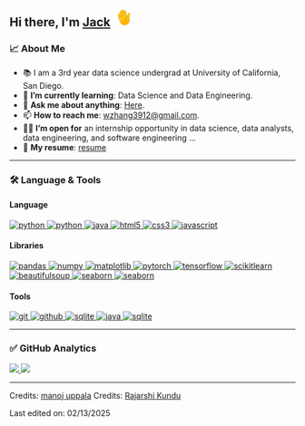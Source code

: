 ## Hi there, I'm [Jack][github] <img src="https://raw.githubusercontent.com/Wzhang3912/Wzhang3912/main/assets/images/hand-waving.gif" width="30px"></h2>

### 📈 About Me

- 📚 I am a 3rd year data science undergrad at University of California, San Diego.
- 🌱 **I’m currently learning**: Data Science and Data Engineering.
- 💬 **Ask me about anything**: [Here][issue].
- 📫 **How to reach me**: wzhang3912@gmail.com.
- 👨‍💻 **I’m open for** an internship opportunity in data science, data analysts, data engineering, and software engineering ...
- 📄 **My resume**: [resume][resume]

---

### 🛠 Language & Tools

<h4 align="left">Language</h4>
<p align="left">
  <a href="https://www.python.org/" target="_blank"> 
    <img src="https://img.shields.io/badge/Python%20-007396.svg?style=for-the-badge&logo=Python&logoColor=FFD43B"
      alt="python"/>
  </a>

  <a href="https://www.w3schools.com/sql/" target="_blank"> 
    <img src="https://img.shields.io/badge/SQL%20-0F80CC.svg?style=for-the-badge&logo=sql"
      alt="python"/>
  </a>

  <a href="https://www.java.com" target="_blank"> 
    <img src="https://img.shields.io/badge/Java-f89820.svg?style=for-the-badge&logo=java&logoColor=white" 
      alt="java"/> 
  </a>

  <a href="https://www.w3.org/html/" target="_blank"> 
    <img src="https://img.shields.io/badge/html-E34F26.svg?style=for-the-badge&logo=html5&logoColor=white"
      alt="html5"/> 
  </a>

  <a href="https://www.w3schools.com/css/" target="_blank">
    <img src="https://img.shields.io/badge/css-1572B6.svg?style=for-the-badge&logo=css3&logoColor=white"
      alt="css3"/>
  </a>

  <a href="https://developer.mozilla.org/en-US/docs/Web/JavaScript" target="_blank"> 
    <img src="https://img.shields.io/badge/Javascript-F7DF1E.svg?style=for-the-badge&logo=javascript&logoColor=black"
      alt="javascript"/> 
  </a>

</p>

<h4 align="left">Libraries</h4>
<p align="left">
  <a href="https://pandas.pydata.org/" target="_blank"> 
    <img src="https://img.shields.io/badge/Pandas-150458?style=for-the-badge&logo=pandas&logoColor=fff"
      alt="pandas"/> 
  </a>

  <a href="https://numpy.org/" target="_blank"> 
    <img src="https://img.shields.io/badge/NumPy-4DABCF?style=for-the-badge&logo=numpy&logoColor=fff"
      alt="numpy"/> 
  </a>

  <a href="https://matplotlib.org/" target="_blank">
    <img src="https://custom-icon-badges.demolab.com/badge/Matplotlib-71D291?style=for-the-badge&logo=matplotlib&logoColor=fff" alt="matplotlib"/>
  </a>

  <a href="https://pytorch.org/" target="_blank"> 
    <img src="https://img.shields.io/badge/PyTorch-EE4C2C.svg?style=for-the-badge&logo=PyTorch&logoColor=white"
      alt="pytorch"/> 
  </a>

  <a href="https://www.tensorflow.org/" target="_blank"> 
    <img src="https://img.shields.io/badge/TensorFlow-FF6F00.svg?style=for-the-badge&logo=Tensorflow&logoColor=white"
      alt="tensorflow"/> 
  </a>

  <a href="https://scikit-learn.org/" target="_blank"> 
    <img src="https://img.shields.io/badge/Scikit Learn-29ABE2.svg?style=for-the-badge&logo=Scikitlearn&logoColor=white"
      alt="scikitlearn"/> 
  </a>

  <a href="https://www.crummy.com/software/BeautifulSoup/bs4/doc/" target="_blank"> 
    <img src="https://img.shields.io/badge/Beautiful Soup-34b9ab.svg?style=for-the-badge&logo=BeautifulSoup&logoColor=white"
      alt="beautifulsoup"/> 
  </a>

  <a href="https://seaborn.pydata.org/" target="_blank"> 
    <img src="https://img.shields.io/badge/seaborn-1f77b4.svg?style=for-the-badge&logo=seaborn&logoColor=white"
      alt="seaborn"/> 
  </a>

  <a href="https://plotly.com/" target="_blank"> 
    <img src="https://img.shields.io/badge/plotly-2a3f5f.svg?style=for-the-badge&logo=plotly&logoColor=white"
      alt="seaborn"/> 
  </a>


</p>

<h4 align="left">Tools</h4>
<p align="left">
  <a href="https://git-scm.com/" target="_blank">
    <img src="https://img.shields.io/badge/git-F05032.svg?style=for-the-badge&logo=git&logoColor=white"
      alt="git"/>
  </a>

  <a href="https://github.com/Wzhang3912" target="_blank">
    <img src="https://img.shields.io/badge/github-181717.svg?style=for-the-badge&logo=github&logoColor=white" alt="github"/>
  </a>

  <a href="https://jupyter.org/" target="_blank"> 
  <img src="https://img.shields.io/badge/Jupyter-F26D21.svg?style=for-the-badge&logo=jupyter&logoColor=white"
    alt="sqlite"/>
  </a>

  <a href="https://www.postgresql.org" target="_blank"> 
    <img src="https://img.shields.io/badge/Postgres-%23316192.svg?style=for-the-badge&logo=postgresql&logoColor=white"
      alt="java"/>
  </a>

  <a href="https://www.sqlite.org/" target="_blank"> 
    <img src="https://img.shields.io/badge/SQLite-%2307405e.svg?style=for-the-badge&logo=sqlite&logoColor=white"
      alt="sqlite"/>
  </a>

</p>

---

### ✅ GitHub Analytics

<a href="https://github.com/manojuppala">
  <img height="160em" src="https://github-readme-stats-git-master.manojuppala.vercel.app/api?username=Wzhang3912&&show_icons=true&theme=trasparent" />
  <img height="160em" src="https://github-readme-stats.vercel.app/api/top-langs/?username=Wzhang3912&theme=trasparent" />
</a>

---

Credits: [manoj uppala](https://github.com/manojuppala)
Credits: [Rajarshi Kundu](https://github.com/Elanza-48)

Last edited on: 02/13/2025

[resume]: https://drive.google.com/file/d/1rjQBjOelr_H5eMBwyfF8Umnl68_gcPF0/view?usp=sharing
[github]: https://github.com/Wzhang3912
[linkedin]: https://www.linkedin.com/in/wzhang3912/
[issue]: https://github.com/Wzhang3912/Wzhang3912/issues